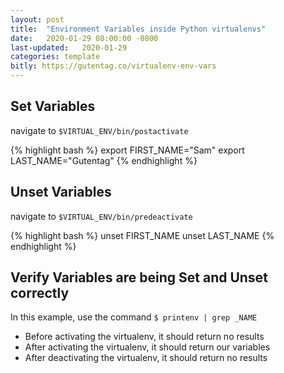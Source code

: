 ```yaml
---
layout: post
title:  "Environment Variables inside Python virtualenvs"
date:   2020-01-29 08:00:00 -0800
last-updated:   2020-01-29
categories: template
bitly: https://gutentag.co/virtualenv-env-vars
---
```


## Set Variables

navigate to `$VIRTUAL_ENV/bin/postactivate`

{% highlight bash %}
export FIRST_NAME="Sam"
export LAST_NAME="Gutentag"
{% endhighlight %}

## Unset Variables

navigate to `$VIRTUAL_ENV/bin/predeactivate`

{% highlight bash %}
unset FIRST_NAME
unset LAST_NAME
{% endhighlight %}

## Verify Variables are being Set and Unset correctly

In this example, use the command `$ printenv | grep _NAME`

- Before activating the virtualenv, it should return no results
- After activating the virtualenv, it should return our variables
- After deactivating the virtualenv, it should return no results
